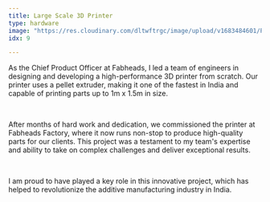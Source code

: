 ```yaml
---
title: Large Scale 3D Printer
type: hardware
image: "https://res.cloudinary.com/dltwftrgc/image/upload/v1683484601/Projects/5DIV0126_emc6m5.png"
idx: 9

---
```

As the Chief Product Officer at Fabheads, I led a team of engineers in designing and developing a high-performance 3D printer from scratch. Our printer uses a pellet extruder, making it one of the fastest in India and capable of printing parts up to 1m x 1.5m in size.  

<br>

After months of hard work and dedication, we commissioned the printer at Fabheads Factory, where it now runs non-stop to produce high-quality parts for our clients. This project was a testament to my team's expertise and ability to take on complex challenges and deliver exceptional results.  

<br>

I am proud to have played a key role in this innovative project, which has helped to revolutionize the additive manufacturing industry in India.